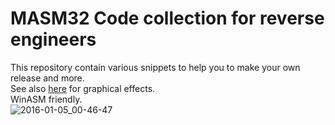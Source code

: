 MASM32 Code collection for reverse engineers
=======================

This repository contain various snippets to help you to make your own release and more.<br />
See also [here](https://github.com/Xyl2k/MASM32-graphical-effects) for graphical effects.<br />
WinASM friendly.<br />
![2016-01-05_00-46-47](https://cloud.githubusercontent.com/assets/8536299/12104159/1f668de0-b349-11e5-84ce-522026d82b54.png)
